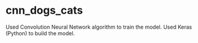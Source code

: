 # cnn_dogs_cats
Used Convolution Neural Network algorithm to train the model. Used Keras (Python) to build the model.
